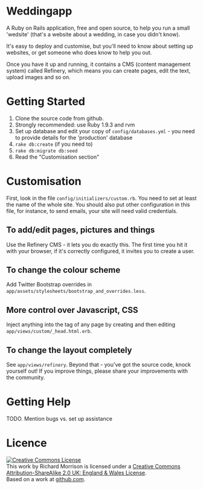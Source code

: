 Weddingapp
==========

A Ruby on Rails application, free and open source, to help you run
a small 'wedsite' (that's a website about a wedding, in case you didn't know).

It's easy to deploy and customise, but you'll need to know about setting up websites,
or get someone who does know to help you out.

Once you have it up and running, it contains a CMS (content management system) called
Refinery, which means you can create pages, edit the text, upload images and so on.

Getting Started
===============

1. Clone the source code from github.
2. Strongly recommended: use Ruby 1.9.3 and rvm
3. Set up database and edit your copy of `config/databases.yml` - you need to provide details
for the 'production' database
4. `rake db:create` (if you need to)
5. `rake db:migrate db:seed`
6. Read the "Customisation section"


Customisation
=============

First, look in the file `config/initializers/custom.rb`.  You need to set at least the name of the whole site.
You should also put other configuration in this file, for instance, to send emails, your site will 
need valid credentials.

To add/edit pages, pictures and things
--------------------------------------

Use the Refinery CMS - it lets you do exactly this.  The first time you hit it with your browser, if it's correctly configured, it invites you to 
create a user.

To change the colour scheme
---------------------------

Add Twitter Bootstrap overrides in `app/assets/stylesheets/bootstrap_and_overrides.less`.

More control over Javascript, CSS
---------------------------------

Inject anything into the <head> tag of any page by creating and then editing `app/views/custom/_head.html.erb`.

To change the layout completely
-------------------------------

See `app/views/refinery`.  Beyond that - you've got the source code, knock yourself out!  If you improve
things, please share your improvements with the community.

Getting Help
=============

TODO.  Mention bugs vs. set up assistance

Licence
=======

<a rel="license" href="http://creativecommons.org/licenses/by-sa/2.0/uk/"><img alt="Creative Commons License" style="border-width:0" src="http://i.creativecommons.org/l/by-sa/2.0/uk/88x31.png" /></a><br />This work by <span xmlns:cc="http://creativecommons.org/ns#" property="cc:attributionName">Richard Morrison</span> is licensed under a <a rel="license" href="http://creativecommons.org/licenses/by-sa/2.0/uk/">Creative Commons Attribution-ShareAlike 2.0 UK: England &amp; Wales License</a>.<br />Based on a work at <a xmlns:dct="http://purl.org/dc/terms/" href="https://github.com/mozz100/weddingapp" rel="dct:source">github.com</a>.

